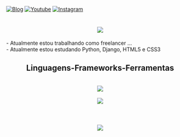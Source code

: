 


[![Blog](https://img.shields.io/website?label=jonasfg.com.br&style=for-the-badge&url=https://jonasfg.com.br/)](https://jonasfg.com.br)
[![Youtube](https://img.shields.io/badge/YouTube-FF0000?style=for-the-badge&logo=youtube&logoColor=white)](https://youtube.com/c/sujeitoprogramador)
[![Instagram](https://img.shields.io/badge/Instagram-E4405F?style=for-the-badge&logo=instagram&logoColor=white)](https://instagram.com/eunati.py)

<h1 align="center">
<img src="https://readme-typing-svg.herokuapp.com/?font=Righteous&size=35&center=true&vCenter=true&width=500&height=70&duration=4000&lines=Seja+Bem+Vindo!+👋;Ao+GitHub+do+Jonas+Farias;" />
</h1>

<div  align="Justify" >
- Atualmente estou trabalhando como freelancer ...
  <br>
- Atualmente estou estudando Python, Django, HTML5 e CSS3
</div>

<h2 align="center" > Linguagens-Frameworks-Ferramentas </h2>
<br>
<div align="center" >
  <img src="https://skillicons.dev/icons?i=django,python,html,css,vscode,github,git,typescript" />

</div>

<br>
<div align="center" >
  <picture>
  <source
    srcset="https://github-readme-stats.vercel.app/api?username=JonasFarias93&show_icons=true&theme=calm_pink"
    media="(prefers-color-scheme: dark)"
  />
  
  <img src="https://github-readme-stats.vercel.app/api?username=JonasFarias93-debv&show_icons=true" />
</picture>
</div>
<br>
<h1 align="center">
<img src="https://readme-typing-svg.herokuapp.com/?font=Righteous&size=35&center=true&vCenter=true&width=500&height=70&duration=4000&lines=Obrigado+pela+atenção!;" />
</h1>





